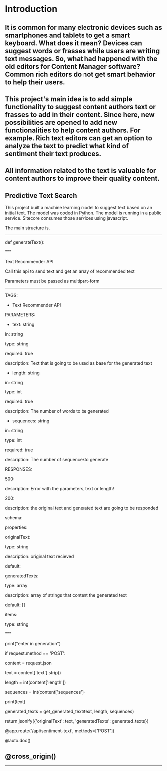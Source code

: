 Introduction
============

It is common for many electronic devices such as smartphones and tablets to get a smart keyboard. What does it mean? Devices can suggest words or frasses while users are writing text messages. So, what had happened with the old editors for Content Manager software? Common rich editors do not get smart behavior to help their users.
--------------------------------------------------------------------------------------------------------------------------------------------------------------------------------------------------------------------------------------------------------------------------------------------------------------------------------------------

This project's main idea is to add simple functionality to suggest content authors text or frasses to add in their content. Since here, new possibilities are opened to add new functionalities to help content authors. For example. Rich text editors can get an option to analyze the text to predict what kind of sentiment their text produces.
----------------------------------------------------------------------------------------------------------------------------------------------------------------------------------------------------------------------------------------------------------------------------------------------------------------------------------------------------

All information related to the text is valuable for content authors to improve their quality content.
-----------------------------------------------------------------------------------------------------

Predictive Text Search
----------------------

This project built a machine learning model to suggest text based on an
initial text. The model was coded in Python. The model is running in a
public service. Sitecore consumes those services using javascript.

The main structure is.

  -----------------------------------------------------------------------------
  def generateText():

  """

  Text Recommender API

  Call this api to send text and get an array of recommended text

  Parameters must be passed as multipart-form

  ---

  TAGS:

  - Text Recommender API

  PARAMETERS:

  - text: string

  in: string

  type: string

  required: true

  description: Text that is going to be used as base for the generated text

  - length: string

  in: string

  type: int

  required: true

  description: The number of words to be generated

  - sequences: string

  in: string

  type: int

  required: true

  description: The number of sequencesto generate

  RESPONSES:

  500:

  description: Error with the parameters, text or length!

  200:

  description: the original text and generated text are going to be responded

  schema:

  properties:

  originalText:

  type: string

  description: original text recieved

  default:

  generatedTexts:

  type: array

  description: array of strings that content the generated text

  default: \[\]

  items:

  type: string

  """

  print("enter in generation")

  if request.method == 'POST':

  content = request.json

  text = content\['text'\].strip()

  length = int(content\['length'\])

  sequences = int(content\['sequences'\])

  print(text)

  generated\_texts = get\_generated\_text(text, length, sequences)

  return jsonify({'originalText': text, 'generatedTexts': generated\_texts})

  @app.route('/api/sentiment-text', methods=\['POST'\])

  @auto.doc()

  @cross\_origin()
  -----------------------------------------------------------------------------
  -----------------------------------------------------------------------------
